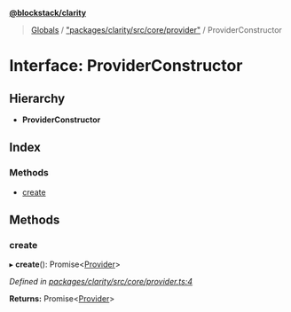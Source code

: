 **[@blockstack/clarity](../README.md)**

> [Globals](../globals.md) / ["packages/clarity/src/core/provider"](../modules/_packages_clarity_src_core_provider_.md) / ProviderConstructor

# Interface: ProviderConstructor

## Hierarchy

- **ProviderConstructor**

## Index

### Methods

- [create](_packages_clarity_src_core_provider_.providerconstructor.md#create)

## Methods

### create

▸ **create**(): Promise\<[Provider](_packages_clarity_src_core_provider_.provider.md)>

_Defined in [packages/clarity/src/core/provider.ts:4](https://github.com/blockstack/clarity-js-sdk/blob/711ac7c/packages/clarity/src/core/provider.ts#L4)_

**Returns:** Promise\<[Provider](_packages_clarity_src_core_provider_.provider.md)>
